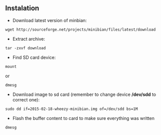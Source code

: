 ## Instalation

* Download latest version of minbian:

```Shell
wget http://sourceforge.net/projects/minibian/files/latest/download
```

* Extract archive:

```Shell
tar -zxvf download
```

* Find SD card device: 
```Shell
mount
```
or
```Shell
dmesg
```

* Download image to sd card (remember to change device **/dev/sdd** to correct one):

```Shell
sudo dd if=2015-02-18-wheezy-minibian.img of=/dev/sdd bs=1M
```

* Flash the buffer content to card to make sure everything was written
```Shell
dmesg
```
 

